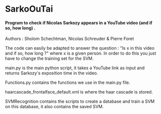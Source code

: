 # SarkoOuTai

#### Program to check if Nicolas Sarkozy appears in a YouTube video (and if so, how long) .


Authors : Sholom Schechtman, Nicolas Schreuder & Pierre Foret


The code can easily be adapted to answer the question : "Is x in this video and if so, how long ?" where x is a given person.
In order to do this you just have to change the training set for the SVM.


main.py is the main python script, it takes a YouTube link as input and returns Sarkozy's exposition time in the video.

Functions.py contains the functions we use in the main.py file.

haarcascade_frontalface_default.xml is where the haar cascade is stored.

SVMRecognition contains the scripts to create a database and train a SVM on this database, it also contains the saved SVM.
